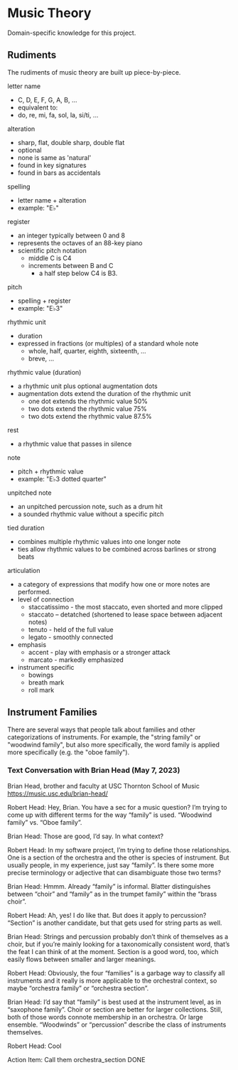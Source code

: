 # Music Theory
Domain-specific knowledge for this project.

## Rudiments

The rudiments of music theory are built up piece-by-piece.

letter name
  - C, D, E, F, G, A, B, …
  - equivalent to:
   - do, re, mi, fa, sol, la, si/ti, …

alteration
  - sharp, flat, double sharp, double flat
  - optional
  - none is same as 'natural'
  - found in key signatures
  - found in bars as accidentals

spelling
  - letter name + alteration
  - example: "E♭"

register
  - an integer typically between 0 and 8
  - represents the octaves of an 88-key piano
  - scientific pitch notation
    - middle C is C4
    - increments between B and C
      - a half step below C4 is B3.

pitch
  - spelling + register
  - example: "E♭3"

rhythmic unit
  - duration
  - expressed in fractions (or multiples) of a standard whole note
    - whole, half, quarter, eighth, sixteenth, …
    - breve, …

rhythmic value (duration)
  - a rhythmic unit plus optional augmentation dots
  - augmentation dots extend the duration of the rhythmic unit
    - one dot extends the rhythmic value 50%
    - two dots extend the rhythmic value 75%
    - two dots extend the rhythmic value 87.5%

rest
  - a rhythmic value that passes in silence

note
  - pitch + rhythmic value
  - example: "E♭3 dotted quarter"

unpitched note
  - an unpitched percussion note, such as a drum hit
  - a sounded rhythmic value without a specific pitch

tied duration
  - combines multiple rhythmic values into one longer note
  - ties allow rhythmic values to be combined across barlines or strong beats

articulation
  - a category of expressions that modify how one or more notes are performed.
  - level of connection
    - staccatissimo - the most staccato, even shorted and more clipped
    - staccato – detatched (shortened to lease space between adjacent notes)
    - tenuto - held of the full value
    - legato - smoothly connected
  - emphasis
    - accent - play with emphasis or a stronger attack
    - marcato - markedly emphasized
  - instrument specific
    - bowings
    - breath mark
    - roll mark

## Instrument Families

There are several ways that people talk about families and other categorizations of instruments. For example, the "string family" or "woodwind family", but also more specifically, the word family is applied more specifically (e.g. the "oboe family").

### Text Conversation with Brian Head (May 7, 2023)

Brian Head, brother and faculty at USC Thornton School of Music
https://music.usc.edu/brian-head/

Robert Head:
	Hey, Brian. You have a sec for a music question? I’m trying to come up with different terms for the way “family” is used. “Woodwind family” vs. “Oboe family”.

Brian Head:
	Those are good, I’d say.  In what context?

Robert Head:
	In my software project, I’m trying to define those relationships. One is a section of the orchestra and the other is species of instrument. But usually people, in my experience, just say “family”.
	Is there some more precise terminology or adjective that can disambiguate those two terms?

Brian Head:
	Hmmm. Already “family” is informal. Blatter distinguishes between “choir” and “family” as in the  trumpet family” within the “brass choir”.

Robert Head:
	Ah, yes! I do like that.
	But does it apply to percussion?
	“Section” is another candidate, but that gets used for string parts as well.

Brian Head:
	Strings and percussion probably don’t think of themselves as a choir, but if you’re mainly looking for a taxonomically consistent word, that’s the feat I can think of at the moment.
	Section is a good word, too, which easily flows between smaller and larger meanings.

Robert Head:
	Obviously, the four “families” is a garbage way to classify all instruments and it really is more applicable to the orchestral context, so maybe “orchestra family” or “orchestra section”.

Brian Head:
	I’d say that “family” is best used at the instrument level, as in “saxophone family”. Choir or section are better for larger collections. Still, both of those words connote membership in an orchestra. Or large ensemble.  “Woodwinds” or “percussion” describe the class of instruments themselves.

Robert Head:
	Cool

Action Item: Call them orchestra_section
DONE
